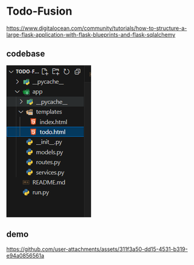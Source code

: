 # Todo-Fusion

https://www.digitalocean.com/community/tutorials/how-to-structure-a-large-flask-application-with-flask-blueprints-and-flask-sqlalchemy

## codebase

![alt text](image.png)

## demo

https://github.com/user-attachments/assets/311f3a50-dd15-4531-b319-e94a0856561a
